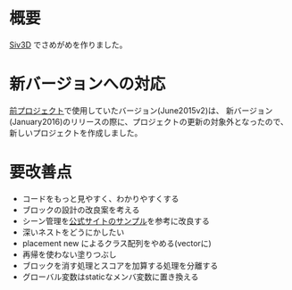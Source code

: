 # 概要
[Siv3D](http://play-siv3d.hateblo.jp/) でさめがめを作りました。

# 新バージョンへの対応
[前プロジェクト](https://github.com/ZeitungM/SameGame)で使用していたバージョン(June2015v2)は、
新バージョン(January2016)のリリースの際に、プロジェクトの更新の対象外となったので、新しいプロジェクトを作成しました。

# 要改善点
* コードをもっと見やすく、わかりやすくする
* ブロックの設計の改良案を考える
* シーン管理を[公式サイトのサンプル](http://play-siv3d.hateblo.jp/entry/ref/scenemanager)を参考に改良する
* 深いネストをどうにかしたい
* placement new によるクラス配列をやめる(vectorに)
* 再帰を使わない塗りつぶし
* ブロックを消す処理とスコアを加算する処理を分離する
* グローバル変数はstaticなメンバ変数に置き換える
